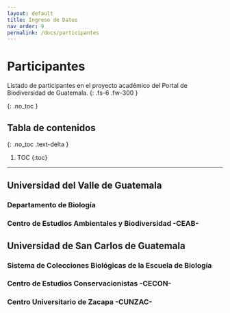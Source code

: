 ```yaml
---
layout: default
title: Ingreso de Datos
nav_order: 9
permalink: /docs/participantes
---
```



# Participantes 

Listado de participantes en el proyecto académico del Portal de Biodiversidad de Guatemala.
{: .fs-6 .fw-300 }


{: .no_toc }

## Tabla de contenidos
{: .no_toc .text-delta }

1. TOC
{:toc}

---

## Universidad del Valle de Guatemala

### Departamento de Biología 

### Centro de Estudios Ambientales y Biodiversidad -CEAB-

## Universidad de San Carlos de Guatemala

### Sistema de Colecciones Biológicas de la Escuela de Biología

### Centro de Estudios Conservacionistas -CECON-

### Centro Universitario de Zacapa -CUNZAC-
